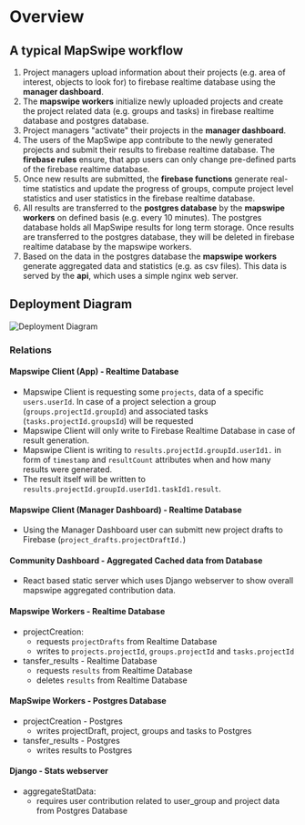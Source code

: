 # Overview
## A typical MapSwipe workflow

1. Project managers upload information about their projects (e.g. area of interest, objects to look for) to firebase realtime database using the **manager dashboard**.
2. The **mapswipe workers** initialize newly uploaded projects and create the project related data (e.g. groups and tasks) in firebase realtime database and postgres database.
3. Project managers "activate" their projects in the **manager dashboard**.
4. The users of the MapSwipe app contribute to the newly generated projects and submit their results to firebase realtime database. The **firebase rules** ensure, that app users can only change pre-defined parts of the firebase realtime database.
5. Once new results are submitted, the **firebase functions** generate real-time statistics and update the progress of groups, compute project level statistics and user statistics in the firebase realtime database.
6. All results are transferred to the **postgres database** by the **mapswipe workers** on defined basis (e.g. every 10 minutes). The postgres database holds all MapSwipe results for long term storage. Once results are transferred to the postgres database, they will be deleted in firebase realtime database by the mapswipe workers.
7. Based on the data in the postgres database the **mapswipe workers** generate aggregated data and statistics (e.g. as csv files). This data is served by the **api**, which uses a simple nginx web server.

## Deployment Diagram

![Deployment Diagram](/_static/img/deployment_diagram.png)

### Relations

#### Mapswipe Client (App) - Realtime Database
- Mapswipe Client is requesting some `projects`, data of a specific `users.userId`. In case of a project selection a group (`groups.projectId.groupId`) and associated tasks (`tasks.projectId.groupsId`) will be requested
- Mapswipe Client will only write to Firebase Realtime Database in case of result generation.
- Mapswipe Client is writing to `results.projectId.groupId.userId1.` in form of `timestamp` and `resultCount` attributes when and how many results were generated.
- The result itself will be written to `results.projectId.groupId.userId1.taskId1.result`.

#### Mapswipe Client (Manager Dashboard) - Realtime Database
- Using the Manager Dashboard user can submitt new project drafts to Firebase (`project_drafts.projectDraftId.`)

#### Community Dashboard - Aggregated Cached data from Database
- React based static server which uses Django webserver to show overall mapswipe aggregated contribution data.

#### Mapswipe Workers - Realtime Database
- projectCreation:
    - requests `projectDrafts` from Realtime Database
    - writes to `projects.projectId`, `groups.projectId` and `tasks.projectId`
- tansfer_results - Realtime Database
    - requests `results` from Realtime Database
    - deletes `results` from Realtime Database

#### MapSwipe Workers - Postgres Database
- projectCreation - Postgres
    - writes projectDraft, project, groups and tasks to Postgres
- tansfer_results - Postgres
    - writes results to Postgres

#### Django - Stats webserver
- aggregateStatData:
    - requires user contribution related to user_group and project data from Postgres Database
